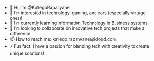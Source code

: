 - 👋 Hi, I’m @KatlegoRapanyane
- 👀 I’m interested in  technology, gaming, and cars (especially vintage ones)!
- 🌱 I’m currently learning Information Technology in Business systems
- 💞️ I’m looking to collaborate on innovative tech projects that make a difference
- 📫 How to reach me: katlego.rapanyane@icloud.com
- ⚡ Fun fact: I have a passion for blending tech with creativity to create unique solutions!

<!---
KatlegoRapanyane/KatlegoRapanyane is a ✨ special ✨ repository because its `README.md` (this file) appears on your GitHub profile.
You can click the Preview link to take a look at your changes.
--->
